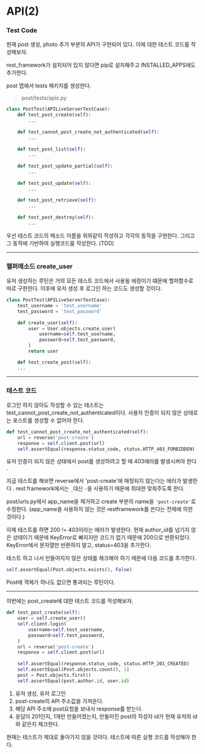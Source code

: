 # API(2)

### Test Code

현재 post 생성, photo 추가 부분의 API가 구현되어 있다. 이에 대한 테스트 코드를 작성해보자. 

rest_framework가 설치되어 있지 않다면 pip로 설치해주고 INSTALLED_APPS에도 추가한다.

post 앱에서 tests 패키지를 생성한다. 

> post/tests/apis.py

```python
class PostTest(APILiveServerTestCase):
	def test_post_create(self):
		...
		
	def test_cannot_post_create_not_authenticated(self):
		...
	
	def test_post_list(self):
		...
		
	def test_post_update_partial(self):
		...
		
	def test_post_update(self):
		...
		
	def test_post_retrieve(self):
		...
		
	def test_post_destroy(self):
		...
```

우선 테스트 코드의 메소드 이름을 위와같이 작성하고 각각의 동작을 구현한다. 그리고 그 동작에 기반하여 실행코드를 작성한다. (TDD)

---

### 헬퍼메소드 create_user 

유저 생성하는 루틴은 거의 모든 테스트 코드에서 사용될 에정이기 떄문에 헬퍼함수로 따로 구현한다. 이후에 유저 생성 후 로그인 하는 코드도 생성할 것이다.

```python
class PostTest(APILiveServerTestCase):
	test_username = 'test_username'
	test_password = 'test_password'
	
	def create_user(self):
		user = User.objects.create_user(  
			username=self.test_username,
			password=self.test_password,
		)
		return user

	def test_create_post(self):
	...
```

---

### 테스트 코드


로그인 하지 않아도 작성할 수 있는 테스트는 test_cannot_post_create_not_authenticated이다. 사용자 인증이 되지 않은 상태로는 포스트를 생성할 수 없어야 한다.

```python
def test_cannot_post_create_not_authenticated(self):
	url = reverse('post-create')
	response = self.client.post(url)
	self.assertEqual(response.status_code, status.HTTP_403_FORBIDDEN)
```

유저 인증이 되지 않은 상태에서 post를 생성하려고 할 때 403에러를 발생시켜야 한다 .

지금 테스트를 해보면 reverse에서 'post-create'에 매칭되지 않는다는 에러가 발생한다 . rest framework에서는 `_`대신 `-`을 사용하기 때문에 최대한 맞춰주도록 한다.

post/urls.py에서 app_name을 제거하고 create 부분의 name을 `'post-create'`로 수정한다. (app_name을 사용하지 않는 것은 restframework를 쓴다는 전제에 의한 것이다.)

이제 테스트를 하면 200 != 403이라는 에러가 발생한다. 현재 author_id를 넘기지 않은 상태이기 때문에 KeyError로 빠지지만 코드가 없기 때문에 200으로 반환되었다. KeyError에서 문자열만 반환하지 말고, status=403을 추가한다.

테스트 하고 나서 만들어지지 않은 상태를 체크해야 하기 때문에 다음 코드를 추가한다. 

```python
self.assertEqual(Post.objects.exists(), False)
```

Post에 객체가 하나도 없으면 통과되는 루틴이다. 

---

이번에는 post_create에 대한 테스트 코드를 작성해보자. 

```python
def test_post_create(self):
	user = self.create_user()
	self.client.login(
		username=self.test_username,
		password=self.test_password,
	)
	url = reverse('post-create')
	response = self.client.post(url)
	
	self.assertEqual(response.status_code, status.HTTP_201_CREATED)
	self.assertEqual(Post.objects.count(), 1)
	post = Post.objects.first()
	self.assertEqual(post.author.id, user.id)
```

1. 유저 생성, 유저 로그인     
2. post-create의 API 주소값을 가져온다.     
3. 해당 API 주소에 post요청을 보내서 response를 받는다.   
4. 응답이 201인지, 1개만 만들어졌는지, 만들어진 post의 작성자 id가 현재 유저의 id와 같은지 체크한다.   

현재는 테스트가 제대로 돌아가지 않을 것이다. 테스트에 따른 실행 코드를 작성해야 한다.











 